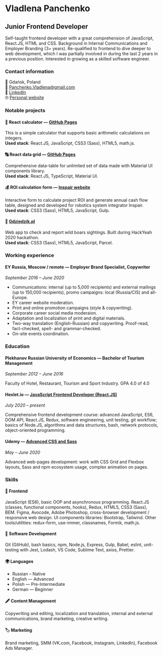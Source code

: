 # Vladlena Panchenko

## Junior Frontend Developer

Self-taught frontend developer with a great comprehension of JavaScript, React.JS, HTML and CSS. Background in Internal Communications and Employer Branding (3+ years). Re-qualified to frontend to dive deeper to web development, which I was partially involved in during the last 2 years in a previous position. Interested in growing as a skilled software engineer.

### Contact information

📍 Gdańsk, Poland  
📧 [Panchenko.Vladlena@gmail.com](mailto:Panchenko.Vladlena@gmail.com)  
💼 [LinkedIn](https://www.linkedin.com/in/vladlena-panchenko/)  
🤓 [Personal website](https://lazy-ocean.github.io/)

### Notable projects

#### 🧮 React calculator — [GitHub Pages](https://lazy-ocean.github.io/calculator/)

This is a simple calculator that supports basic arithmetic calculations on integers.<br>
**Used stack**: React.JS, JavaScript, CSS3 (Sass), HTML5, math.js.

#### 🔠 React data grid — [GitHub Pages](https://lazy-ocean.github.io/data-table/)

Comprehensive data-table for unlimited set of data made with Material UI components library.<br>
**Used stack**: React.JS, TypeScript, Material UI.

#### 💰 ROI calculation form — [Inspair website](https://inspair.ru/calc)

Interactive form to calculate project ROI and generate annual cash flow table, designed and developed for robotics system integrator Inspair. <br>
**Used stack**: CSS3 (Sass), HTML5, JavaScript, Gulp.

#### 🐗 [Gdziedzik.pl](http://Gdziedzik.pl)

Web app to check and report wild boars sightings. Built during HackYeah 2020 hackathon.<br>
**Used stack**: CSS3 (Sass), HTML5, JavaScript, Parcel.

### Working experience

#### EY Russia, Moscow / remote — Employer Brand Specialist, Copywriter

_September 2016 – June 2020_

- Communications: internal (up to 5,000 recipients) and external mailings (up to 150,000 recipients), promo campaigns: local (Russia/CIS) and all-Europe.
- EY career website moderation.
- Print and online promotion campaigns (style & copywriting).
- Corporate career social media moderaion.
- Adaptation and localization of print and digital materials.
- Two-way translation (English-Russian) and copywriting. Proof-read, fact-checked, spell- and grammar-checked.
- On-site events coordination.

### Education

#### Plekhanov Russian University of Economics — Bachelor of Tourism Management

_September 2012 – June 2016_

Faculty of Hotel, Restaurant, Tourism and Sport Industry. GPA 4.0 of 4.0

#### Hexlet.io — [JavaScript Frontend Developer (React.JS)](https://en.hexlet.io/)

_July 2020 – present_

Comprehensive frontend development course: advanced JavaScript, ES6, DOM API, React.JS, Redux, software engineering, unit testing, git workflow; basics of Node.JS, algorithms and data structures, bash, network protocols, object-oriented programming.

#### Udemy — [Advanced CSS and Sass](https://www.udemy.com/course/advanced-css-and-sass/)

_May – June 2020_

Advanced web-pages development: work with CSS Grid and Flexbox layouts, Sass and npm ecosystem usage, complex animation on pages.

### Skills

#### 🔮 Frontend

JavaScript (ES6), basic OOP and asynchronous programming. React.JS (classes, functional components, hooks), Redux, HTML5, CSS3 (Sass), BEM. Figma, Avocode, Adobe Photoshop, cross-browser development / responsive web design.
UI components libraries: Bootstrap, Tailwind.
Other tools/utilities: redux-form, use-immer, classnames, Formik, math.js.

#### 🔧 Software Development

Git (GitHub), bash basics, npm, Node.js, Express, Gulp, Babel, eslint, unit-testing with Jest, Lodash, VS Code, Sublime Text, axios, Prettier.

#### 🌍 Languages

- Russian – Native
- English — Advanced
- Polish — Pre-Intermediate
- German — Beginner

#### 🖋️ Content Management

Copywriting and editing, localization and translation, internal and external communications, brand marketing, creative writing.

#### 🏷️ Marketing

Brand marketing, SMM (VK.com, Facebook, Instagram, LinkedIn), Facebook Ads Manager.

